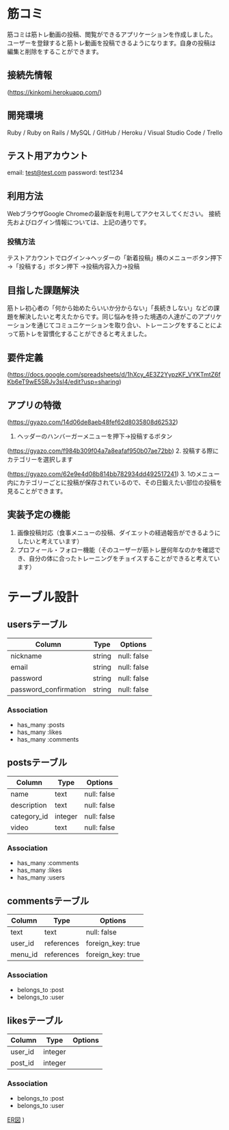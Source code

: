 # 筋コミ

筋コミは筋トレ動画の投稿、閲覧ができるアプリケーションを作成しました。
ユーザーを登録すると筋トレ動画を投稿できるようになります。自身の投稿は
編集と削除をすることができます。

## 接続先情報

(https://kinkomi.herokuapp.com/)

## 開発環境

Ruby / Ruby on Rails / MySQL / GitHub / Heroku / Visual Studio Code / Trello

## テスト用アカウント

email: test@test.com
password: test1234

## 利用方法

WebブラウザGoogle Chromeの最新版を利用してアクセスしてください。
接続先およびログイン情報については、上記の通りです。

### 投稿方法

テストアカウントでログイン→ヘッダーの「新着投稿」横のメニューボタン押下→「投稿する」ボタン押下
→投稿内容入力→投稿

## 目指した課題解決

筋トレ初心者の「何から始めたらいいか分からない」「長続きしない」などの課題を解決したいと考えたからです。同じ悩みを持った境遇の人達がこのアプリケーションを通じてコミュニケーションを取り合い、トレーニングをすることによって筋トレを習慣化することができると考えました。

## 要件定義

(https://docs.google.com/spreadsheets/d/1hXcy_4E3Z2YypzKF_VYKTmtZ6fKb6eT9wE5SRJv3sI4/edit?usp=sharing)

## アプリの特徴

(https://gyazo.com/14d06de8aeb48fef62d8035808d62532)
1. ヘッダーのハンバーガーメニューを押下→投稿するボタン

(https://gyazo.com/f984b309f04a7a8eafaf950b07ae72bb)
2. 投稿する際にカテゴリーを選択します

(https://gyazo.com/62e9e4d08b814bb782934dd492517241)
3. 1のメニュー内にカテゴリーごとに投稿が保存されているので、その日鍛えたい部位の投稿を見ることができます。

## 実装予定の機能

1. 画像投稿対応（食事メニューの投稿、ダイエットの経過報告ができるようにしたいと考えています）
2. プロフィール・フォロー機能（そのユーザーが筋トレ歴何年なのかを確認でき、自分の体に合ったトレーニングをチョイスすることができると考えています）


# テーブル設計

## usersテーブル

| Column                | Type   | Options     |
| --------------------- | ------ | ----------- |
| nickname              | string | null: false |
| email                 | string | null: false |
| password              | string | null: false |
| password_confirmation | string | null: false |

### Association

- has_many :posts
- has_many :likes
- has_many :comments

## postsテーブル

| Column  | Type | Options     |
| ------- | ---- | ----------- |
| name    | text | null: false |
| description | text | null: false |
| category_id | integer | null: false |
| video   | text | null: false |

### Association

- has_many :comments
- has_many :likes
- has_many :users

## commentsテーブル

| Column  | Type | Options     |
| ------- | ---- | ----------- |
| text    | text | null: false |
| user_id | references | foreign_key: true |
| menu_id | references | foreign_key: true |

### Association

- belongs_to :post
- belongs_to :user

## likesテーブル

| Column  | Type | Options     |
| ------- | ---- | ----------- |
| user_id | integer |          |
| post_id | integer |          |

### Association

- belongs_to :post
- belongs_to :user


[ER図](https://drive.google.com/file/d/1PgJF4qmbfMJnBsp96xo6_IBshyWK8fhz/view?usp=sharing)
)

